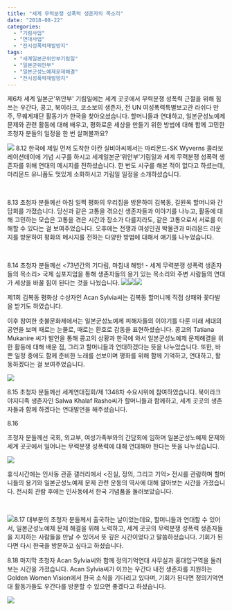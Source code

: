 ```yaml
---
title: "세계 무력분쟁 성폭력 생존자의 목소리"
date: "2018-08-22"
categories: 
  - "기림사업"
  - "연대사업"
  - "전시성폭력재발방지"
tags: 
  - "세계일본군위안부기림일"
  - "일본군위안부"
  - "일본군성노예제문제해결"
  - "전시성폭력재발방지"
---
```


제6차 세계 일본군'위안부' 기림일에는 세계 곳곳에서 무력분쟁 성폭력 근절을 위해 힘쓰는 우간다, 콩고, 북이라크, 코소보의 생존자, 전 UN 여성폭력특별보고관 라쉬다 만주, 무퀘게재단 활동가가 한국을 찾아오셨습니다. 할머니들과 연대하고, 일본군성노예제 문제와 관련 활동에 대해 배우고, 평화로운 세상을 만들기 위한 방법에 대해 함께 고민한 초청자 분들의 일정을 한 번 살펴볼까요?

[![](https://womenandwar.net/kr/wp-content/uploads/2018/10/1-4-300x225.jpg)](https://womenandwar.net/kr/wp-content/uploads/2018/10/1-4.jpg) 8.12 한국에 제일 먼저 도착한 아칸 실비아씨께서는 마리몬드-SK Wyverns 콜라보레이션데이에 기념 시구를 하시고 세계일본군‘위안부’기림일과 세계 무력분쟁 성폭력 생존자를 위해 연대의 메시지를 전하셨습니다. 한 번도 시구를 해본 적이 없다고 하셨는데, 마리몬드 유니폼도 멋있게 소화하시고 기림일 일정을 소개하셨습니다.

 

8.13 초청자 분들께선 아침 일찍 평화의 우리집을 방문하여 김복동, 길원옥 할머니와 간담회를 가졌습니다. 당신과 같은 고통을 겪으신 생존자들과 이야기를 나누고, 활동에 대해 고민하는 모습은 고통을 겪은 시간과 장소가 다를지라도, 같은 고통으로서 서로를 이해할 수 있다는 걸 보여주었습니다. 오후에는 전쟁과 여성인권 박물관과 마리몬드 라운지를 방문하여 평화의 메시지를 전하는 다양한 방법에 대해서 얘기를 나누었습니다.

 

8.14 초청자 분들께선 <73년간의 기다림, 마침내 해방! - 세계 무력분쟁 성폭력 생존자들의 목소리> 국제 심포지엄을 통해 생존자들의 용기 있는 목소리와 주변 사람들의 연대가 세상을 바꿀 힘이 된다는 것을 나눴습니다. [![](https://womenandwar.net/kr/wp-content/uploads/2018/10/2-2-300x225.jpg)](https://womenandwar.net/kr/wp-content/uploads/2018/10/2-2.jpg)[![](https://womenandwar.net/kr/wp-content/uploads/2018/10/3-2-300x200.jpg)](https://womenandwar.net/kr/wp-content/uploads/2018/10/3-2.jpg)[![](https://womenandwar.net/kr/wp-content/uploads/2018/10/kimbokdong-pyeonghwasang-3-300x200.jpg)](https://womenandwar.net/kr/wp-content/uploads/2018/10/kimbokdong-pyeonghwasang-3.jpg)

제1회 김복동 평화상 수상자인 Acan Sylvia씨는 김복동 할머니께 직접 상패와 꽃다발을 받기도 하였습니다.

이후 참여한 촛불문화제에서는 일본군성노예제 피해자들의 이야기를 다룬 미래 세대의 공연을 보며 때로는 눈물로, 때로는 환호로 감동을 표현하셨습니다. 콩고의 Tatiana Mukanire 씨가 발언을 통해 콩고의 상황과 한국에 와서 일본군성노예제 문제해결을 위한 활동에 대해 배운 점, 그리고 할머니들과 연대하겠다는 뜻을 나누었습니다. 또한, 바쁜 일정 중에도 함께 준비한 노래를 선보이며 평화를 위해 함께 기억하고, 연대하고, 활동하겠다는 걸 보여주었습니다.

[![](https://womenandwar.net/kr/wp-content/uploads/2018/10/4-2-300x225.jpg)](https://womenandwar.net/kr/wp-content/uploads/2018/10/4-2.jpg)

8.15 초청자 분들께선 세계연대집회/제 1348차 수요시위에 참여하였습니다. 북이라크 야지디족 생존자인 Salwa Khalaf Rasho씨가 할머니들과 함께하고, 세계 곳곳의 생존자들과 함께 하겠다는 연대발언을 해주셨습니다.

8.16

초청자 분들께선 국회, 외교부, 여성가족부와의 간담회에 임하며 일본군성노예제 문제와 세계 곳곳에서 일어나는 무력분쟁 성폭력에 대해 연대해야 한다는 뜻을 나누셨습니다.

[![](https://womenandwar.net/kr/wp-content/uploads/2018/10/5-2-300x200.jpg)](https://womenandwar.net/kr/wp-content/uploads/2018/10/5-2.jpg)

휴식시간에는 인사동 관훈 갤러리에서 <진실, 정의, 그리고 기억> 전시를 관람하며 할머니들의 용기와 일본군성노예제 문제 관련 운동의 역사에 대해 알아보는 시간을 가졌습니다. 전시회 관람 후에는 인사동에서 한국 기념품을 둘러보았습니다.

 

[![](https://womenandwar.net/kr/wp-content/uploads/2018/10/6-2-300x225.jpg)](https://womenandwar.net/kr/wp-content/uploads/2018/10/6-2.jpg)8.17 대부분의 초청자 분들께서 출국하는 날이었는데요, 할머니들과 연대할 수 있어서, 일본군성노예제 문제 해결을 위해 노력하고, 세계 곳곳의 무력분쟁 성폭력 생존자들을 지지하는 사람들을 만날 수 있어서 뜻 깊은 시간이었다고 말씀하셨습니다. 기회가 된다면 다시 한국을 방문하고 싶다고 하셨습니다.

8.18 마지막 초청자 Acan Sylvia씨와 함께 정의기억연대 사무실과 홍대입구역을 둘러보는 시간을 가졌습니다. Acan Sylvia씨가 이끄는 우간다 내전 생존자를 지원하는 Golden Women Vision에서 한국 소식을 기다리고 있다며, 기회가 된다면 정의기억연대 활동가들도 우간다를 방문할 수 있으면 좋겠다고 하셨습니다.

[![](https://womenandwar.net/kr/wp-content/uploads/2018/10/7-2-225x300.jpg)](https://womenandwar.net/kr/wp-content/uploads/2018/10/7-2.jpg)
